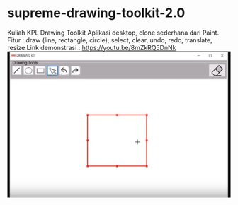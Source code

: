 # supreme-drawing-toolkit-2.0
Kuliah KPL Drawing Toolkit
Aplikasi desktop, clone sederhana dari Paint.
Fitur : draw (line, rectangle, circle), select, clear, undo, redo, translate, resize
Link demonstrasi : https://youtu.be/8mZkRQ5DnNk
![alt text](https://raw.githubusercontent.com/karyoutomoo/supreme-drawing-toolkit-2.0/master/Capture.JPG)
